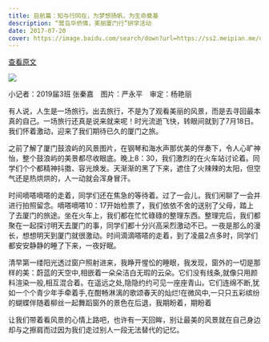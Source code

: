 ```yaml
---
title: 启航篇：知与行同在，为梦想扬帆，为生命奠基
description: “鹭岛华侨情，美丽厦门行”研学活动
date: 2017-07-20
cover: https://image.baidu.com/search/down?url=https://ss2.meipian.me/users/16033976/cd0ecd6a96934027a272c9d9ba54c9a7.jpg
---
```


[查看原文](https://www.meipian.cn/ogredc8)

![](https://image.baidu.com/search/down?url=https://ss2.meipian.me/users/16033976/cd0ecd6a96934027a272c9d9ba54c9a7.jpg)

小记者：2019届3班 张秦嘉　图片：严永平　审定：杨艳丽

有人说，人生是一场旅行。出去旅行，不是为了观看美丽的风景，而是去寻回最本真的自己。一场旅行还真是说来就来呢！时光流逝飞快，转眼间就到了7月18日。我们怀着激动，迎来了我们期待已久的厦门之旅。

之前了解了厦门鼓浪屿的风景图片，在钢琴和海水声那优美的伴奏下，令人心旷神怡，整个鼓浪屿的美景都尽收眼底。晚上8：30，我们激烈的在火车站讨论着。同学们个个都精神抖擞、容光焕发。天渐渐的黑了下来，遮住了火辣辣的太阳，但空气还是热烘烘的，人一动就会浑身冒汗。

时间嘀嗒嘀嗒的走着，同学们还在焦急的等待着。过了一会儿，我们闲聊了一会并进行拍照留念。嘀嗒嘀嗒10：17开始检票了，我们依依不舍的送别了父母，踏上了去厦门的旅途。坐在火车上，我们都在忙忙碌碌的整理东西。整理完后，我们都聚在一起探讨明天去厦门的事，同学们都十分兴高采烈激动不已。一夜是那么的漫长，想想明天到厦门就很激动。时间滴滴嗒嗒的走着，到了凌晨2点多时，同学们都安安静静的睡了下来，一夜好眠。

清早第一缕阳光透过窗户照射进来，我睁开惺忪的睡眼，我发现，窗外的一切是那样的美：蔚蓝的天空中,相嵌着一朵朵洁白无瑕的云朵。它们没有线条,就像只用颜料渲染一般,相互混合着。在遥远之处,隐隐约约可见一座座青山。它们连绵不断,犹如一个个青少年手牵着手,在酣畅淋漓的歌颂春天的灿烂!在微风中,一只只五彩缤纷的蝴蝶伴随着柳丝一起舞蹈窗外的景色在后退，我期盼着，期盼着

让我们带着看风景的心情上路吧，也许有一天回眸，别让最美的风景就在自己身边却与之擦肩而过因为我们走过别人一段无法替代的记忆。
